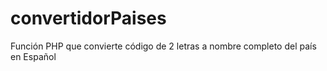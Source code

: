 # convertidorPaises
Función PHP que convierte código de 2 letras a nombre completo del país en Español
